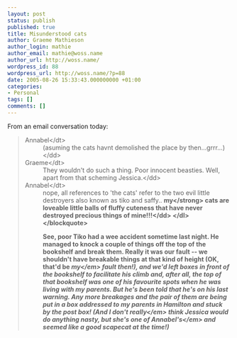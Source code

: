 ```yaml
---
layout: post
status: publish
published: true
title: Misunderstood cats
author: Graeme Mathieson
author_login: mathie
author_email: mathie@woss.name
author_url: http://woss.name/
wordpress_id: 88
wordpress_url: http://woss.name/?p=88
date: 2005-08-26 15:33:43.000000000 +01:00
categories:
- Personal
tags: []
comments: []
---
```

From an email conversation today:

<blockquote>
<dl>
  <dt>Annabel<&#47;dt><dd>(asuming the cats havnt demolished the place by then...grrr...)<&#47;dd>
  <dt>Graeme<&#47;dt><dd>They wouldn't do such a thing.  Poor innocent beasties.  Well, apart from that scheming Jessica.<&#47;dd>
  <dt>Annabel<&#47;dt><dd>nope, all references to 'the cats' refer to the two evil little destroyers also known as tiko and saffy.. <strong>my<&#47;strong> cats are loveable little balls of fluffy cuteness that have never destroyed precious things of mine!!!<&#47;dd>
<&#47;dl>
<&#47;blockquote>

See, poor Tiko had a wee accident sometime last night.  He managed to knock a couple of things off the top of the bookshelf and break them.  Really it was our fault -- we shouldn't have breakable things at that kind of height (OK, that'd be <em>my<&#47;em> fault then!), and we'd left boxes in front of the bookshelf to facilitate his climb and, after all, the top of that bookshelf was one of his favourite spots when he was living with my parents.  But he's been told that he's on his last warning.  Any more breakages and the pair of them are being put in a box addressed to my parents in Hamilton and stuck by the post box!  (And I don't <em>really<&#47;em> think Jessica would do anything nasty, but she's one of <em>Annabel's<&#47;em> and seemed like a good scapecat at the time!)
